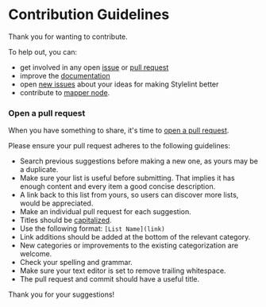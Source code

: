 # Contribution Guidelines

Thank you for wanting to contribute.

To help out, you can:

- get involved in any open [issue](https://github.com/krysp-io/mapper-definitions/issues) or [pull request](https://github.com/krysp-io/mapper-definitions/pulls)
- improve the [documentation](https://github.com/krysp-io/mapper-definitions/blob/main/README.md)
- open [new issues](https://github.com/krysp-io/mapper-definitions/issues/new) about your ideas for making Stylelint better
- contribute to [mapper node](https://github.com/krysp-io/mapper).

### Open a pull request

When you have something to share, it's time to [open a pull request](https://help.github.com/en/github/collaborating-with-issues-and-pull-requests/creating-a-pull-request-from-a-fork).

Please ensure your pull request adheres to the following guidelines:

- Search previous suggestions before making a new one, as yours may be a duplicate.
- Make sure your list is useful before submitting. That implies it has enough content and every item a good concise description.
- A link back to this list from yours, so users can discover more lists, would be appreciated.
- Make an individual pull request for each suggestion.
- Titles should be [capitalized](http://grammar.yourdictionary.com/capitalization/rules-for-capitalization-in-titles.html).
- Use the following format: `[List Name](link)`
- Link additions should be added at the bottom of the relevant category.
- New categories or improvements to the existing categorization are welcome.
- Check your spelling and grammar.
- Make sure your text editor is set to remove trailing whitespace.
- The pull request and commit should have a useful title.

Thank you for your suggestions!
